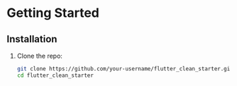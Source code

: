 # Getting Started

## Installation

1. Clone the repo:
   ```bash
   git clone https://github.com/your-username/flutter_clean_starter.git
   cd flutter_clean_starter